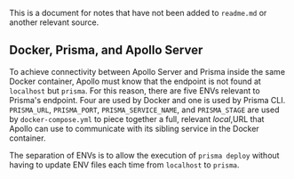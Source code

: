 This is a document for notes that have not been added to `readme.md` or another relevant source.



## Docker, Prisma, and Apollo Server


To achieve connectivity between Apollo Server and Prisma inside the same Docker container, Apollo must know that the endpoint is not found at `localhost` but `prisma`. For this reason, there are five ENVs relevant to Prisma's endpoint. Four are used by Docker and one is used by Prisma CLI. `PRISMA_URL`, `PRISMA_PORT`, `PRISMA_SERVICE_NAME`, and `PRISMA_STAGE` are used by `docker-compose.yml` to piece together a full, relevant *local*,URL that Apollo can use to communicate with its sibling service in the Docker container.

The separation of ENVs is to allow the execution of `prisma deploy` without having to update ENV files each time from `localhost` to `prisma`.
